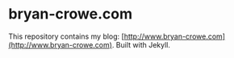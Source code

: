 bryan-crowe.com
===============

This repository contains my blog: [http://www.bryan-crowe.com](http://www.bryan-crowe.com).
Built with Jekyll.
